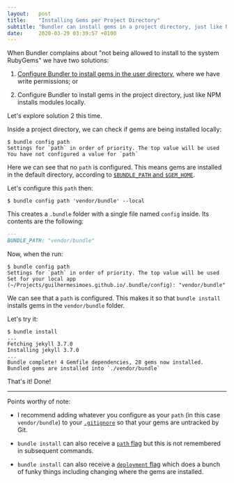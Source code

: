 ```yaml
---
layout:   post
title:    "Installing Gems per Project Directory"
subtitle: "Bundler can install gems in a project directory, just like NPM installs modules locally"
date:     2020-03-29 03:39:57 +0100
---
```

When Bundler complains about "not being allowed to install to the system RubyGems" we have two solutions:

1. [Configure Bundler to install gems in the user directory], where we have write permissions; or

2. Configure Bundler to install gems in the project directory, just like NPM installs modules locally.

Let's explore solution 2 this time.

Inside a project directory, we can check if gems are being installed locally:

```terminal
$ bundle config path
Settings for `path` in order of priority. The top value will be used
You have not configured a value for `path`
```

Here we can see that no `path` is configured. This means gems are installed in the default directory, according to [`$BUNDLE_PATH` and `$GEM_HOME`].

Let's configure this `path` then:

```terminal
$ bundle config path 'vendor/bundle' --local
```

This creates a `.bundle` folder with a single file named `config` inside.
Its contents are the following:

```markdown
---
BUNDLE_PATH: "vendor/bundle"
```

Now, when the run:

```terminal
$ bundle config path
Settings for `path` in order of priority. The top value will be used
Set for your local app (~/Projects/guilhermesimoes.github.io/.bundle/config): "vendor/bundle"
```

We can see that a `path` is configured. This makes it so that `bundle install` installs gems in the `vendor/bundle` folder.

Let's try it:

```terminal
$ bundle install
...
Fetching jekyll 3.7.0
Installing jekyll 3.7.0
...
Bundle complete! 4 Gemfile dependencies, 28 gems now installed.
Bundled gems are installed into `./vendor/bundle`
```

That's it! Done!

---

Points worthy of note:

* I recommend adding whatever you configure as your `path` (in this case `vendor/bundle`) to your [`.gitignore`] so that your gems are untracked by Git.

* `bundle install` can also receive a [`path` flag] but this is not remembered in subsequent commands.

* `bundle install` can also receive a [`deployment` flag] which does a bunch of funky things including changing where the gems are installed.


[Configure Bundler to install gems in the user directory]: 2019-12-15-using-bundler-with-system-ruby.md
[`$BUNDLE_PATH` and `$GEM_HOME`]: https://bundler.io/v2.0/bundle_install.html
[`.gitignore`]: https://git-scm.com/docs/gitignore
[`path` flag]: https://bundler.io/v2.0/man/bundle-config.1.html#REMEMBERING-OPTIONS
[`deployment` flag]: https://bundler.io/v2.0/man/bundle-install.1.html#DEPLOYMENT-MODE
